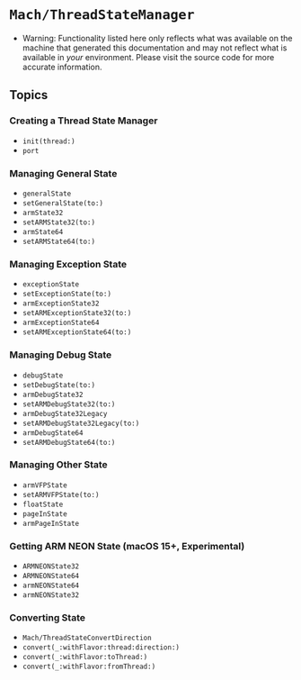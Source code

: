 # ``Mach/ThreadStateManager``

- Warning: Functionality listed here only reflects what was available on the machine that generated this documentation and may not reflect what is available in *your* environment. Please visit the source code for more accurate information.

## Topics

### Creating a Thread State Manager

- ``init(thread:)``
- ``port``

### Managing General State

- ``generalState``
- ``setGeneralState(to:)``
- ``armState32``
- ``setARMState32(to:)``
- ``armState64``
- ``setARMState64(to:)``

### Managing Exception State

- ``exceptionState``
- ``setExceptionState(to:)``
- ``armExceptionState32``
- ``setARMExceptionState32(to:)``
- ``armExceptionState64``
- ``setARMExceptionState64(to:)``

### Managing Debug State

- ``debugState``
- ``setDebugState(to:)``
- ``armDebugState32``
- ``setARMDebugState32(to:)``
- ``armDebugState32Legacy``
- ``setARMDebugState32Legacy(to:)``
- ``armDebugState64``
- ``setARMDebugState64(to:)``

### Managing Other State

- ``armVFPState``
- ``setARMVFPState(to:)``
- ``floatState``
- ``pageInState``
- ``armPageInState``

### Getting ARM NEON State (macOS 15+, Experimental)

- ``ARMNEONState32``
- ``ARMNEONState64``
- ``armNEONState64``
- ``armNEONState32``

### Converting State

- ``Mach/ThreadStateConvertDirection``
- ``convert(_:withFlavor:thread:direction:)``
- ``convert(_:withFlavor:toThread:)``
- ``convert(_:withFlavor:fromThread:)``
